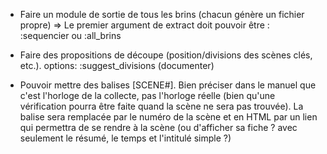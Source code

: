 * Faire un module de sortie de tous les brins (chacun
  génère un fichier propre)
  => Le premier argument de extract doit pouvoir être :
  :sequencier ou :all_brins

* Faire des propositions de découpe (position/divisions des scènes clés, etc.). options: :suggest_divisions (documenter)

* Pouvoir mettre des balises [SCENE#<horloge>]. Bien préciser dans le manuel que c'est l'horloge de la collecte, pas l'horloge réelle (bien qu'une vérification pourra être faite quand la scène ne sera pas trouvée).
  La balise sera remplacée par le numéro de la scène et en HTML par un lien qui permettra de se rendre à la scène (ou d'afficher sa fiche ? avec seulement le résumé, le temps et l'intitulé simple ?)
